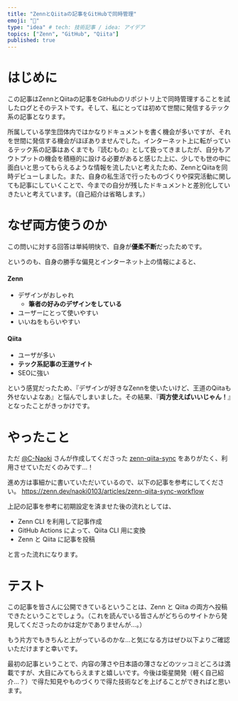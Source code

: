 ```yaml
---
title: "ZennとQiitaの記事をGitHubで同時管理"
emoji: "📝"
type: "idea" # tech: 技術記事 / idea: アイデア
topics: ["Zenn", "GitHub", "Qiita"]
published: true
---
```


# はじめに
この記事はZennとQiitaの記事をGitHubのリポジトリ上で同時管理することを試したログとそのテストです。そして、私にとっては初めて世間に発信するテック系の記事となります。

所属している学生団体内ではかなりドキュメントを書く機会が多いですが、それを世間に発信する機会がほぼありませんでした。インターネット上に転がっているテック系の記事はあくまでも『読むもの』として扱ってきましたが、自分もアウトプットの機会を積極的に設ける必要があると感じた上に、少しでも世の中に面白いと思ってもらえるような情報を流したいと考えたため、ZennとQiitaを同時デビューしました。また、自身の私生活で行ったものづくりや探究活動に関しても記事にしていくことで、今までの自分が残したドキュメントと差別化していきたいと考えています。（自己紹介は省略します。）

# なぜ両方使うのか
この問いに対する回答は単純明快で、自身が**優柔不断**だったためです。

というのも、自身の勝手な偏見とインターネット上の情報によると、
#### Zenn
- デザインがおしゃれ
  - **筆者の好みのデザインをしている**
- ユーザーにとって使いやすい
- いいねをもらいやすい

#### Qiita
- ユーザが多い
- **テック系記事の王道サイト**
- SEOに強い

という感覚だったため、『デザインが好きなZennを使いたいけど、王道のQiitaも外せないよなあ』と悩んでしまいました。その結果、『**両方使えばいいじゃん！**』となったことがきっかけです。

# やったこと
ただ [@C-Naoki](https://github.com/C-Naoki) さんが作成してくださった [zenn-qiita-sync](https://github.com/C-Naoki/zenn-qiita-sync/) をありがたく、利用させていただくのみです...！

進め方は事細かに書いていただいているので、以下の記事を参考にしてください。
https://zenn.dev/naoki0103/articles/zenn-qiita-sync-workflow

上記の記事を参考に初期設定を済ませた後の流れとしては、
- Zenn CLI を利用して記事作成
- GitHub Actions によって、Qiita CLI 用に変換
- Zenn と Qiita に記事を投稿

と言った流れになります。

# テスト
この記事を皆さんに公開できているということは、Zenn と Qiita の両方へ投稿できたということでしょう。（これを読んでいる皆さんがどちらのサイトから発見してくださったのかは定かでありませんが...。）

もう片方でもきちんと上がっているのかな...と気になる方はぜひ以下よりご確認いただけますと幸いです。

最初の記事ということで、内容の薄さや日本語の薄さなどのツッコミどころは満載ですが、大目にみてもらえますと嬉しいです。今後は衛星開発（軽く自己紹介...？）で得た知見やものづくりで得た技術などを上げることができればと思います。
